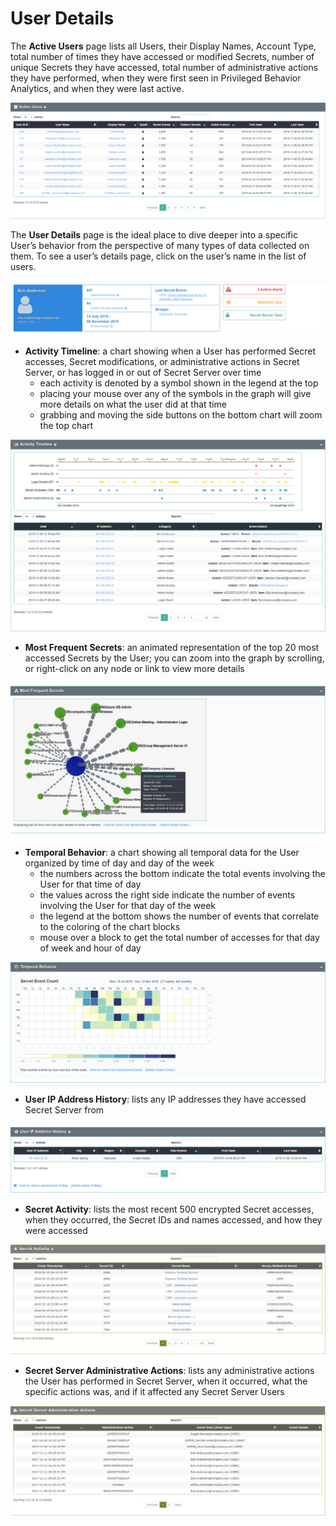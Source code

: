 ﻿[title]: # (User Details)
[tags]: # (Privileged Behavior Analytics,PBA,Operations,User Details)
[priority]: # (4120)

# User Details

The **Active Users** page lists all Users, their Display Names, Account Type, total number of times they have accessed or modified Secrets, number of unique Secrets they have accessed, total number of administrative actions they have performed, when they were first seen in Privileged Behavior Analytics, and when they were last active.

![alt](images/31-active-users-list.png)

The **User Details** page is the ideal place to dive deeper into a specific User’s behavior from the perspective of many types of data collected on them.
To see a user’s details page, click on the user’s name in the list of users.

![alt](images/32-user-details-a.png)

* **Activity Timeline**: a chart showing when a User has performed Secret accesses, Secret modifications, or administrative actions in Secret Server, or has logged in or out of Secret Server over time
  * each activity is denoted by a symbol shown in the legend at the top
  * placing your mouse over any of the symbols in the graph will give more details on what the user did at that time
  * grabbing and moving the side buttons on the bottom chart will zoom the top chart

![alt](images/33-user-details-b.png)

* **Most Frequent Secrets**: an animated representation of the top 20 most accessed Secrets by the User; you can zoom into the graph by scrolling, or right-click on any node or link to view more details

![alt](images/34-user-details-c.png)

* **Temporal Behavior**: a chart showing all temporal data for the User organized by time of day and day of the week
  * the numbers across the bottom indicate the total events involving the User for that time of day
  * the values across the right side indicate the number of events involving the User for that day of the week
  * the legend at the bottom shows the number of events that correlate to the coloring of the chart blocks
  * mouse over a block to get the total number of accesses for that day of week and hour of day

![alt](images/35-user-details-d.png)

* **User IP Address History**: lists any IP addresses they have accessed Secret Server from

![alt](images/36-user-details-e.png)

* **Secret Activity**: lists the most recent 500 encrypted Secret accesses, when they occurred, the Secret IDs and names accessed, and how they were accessed

![alt](images/secret-activity.jpg)

* **Secret Server Administrative Actions**: lists any administrative actions the User has performed in Secret Server, when it occurred, what the specific actions was, and if it affected any Secret Server Users

![alt](images/ss-admin-actions.jpg)
